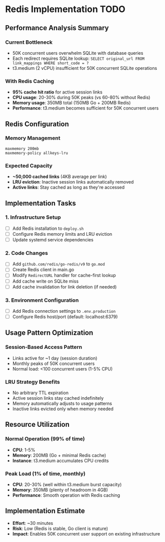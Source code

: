 # Redis Implementation TODO

## Performance Analysis Summary

### Current Bottleneck
- 50K concurrent users overwhelm SQLite with database queries
- Each redirect requires SQLite lookup: `SELECT original_url FROM link_mappings WHERE short_code = ?`
- t3.medium (2 vCPU) insufficient for 50K concurrent SQLite operations

### With Redis Caching
- **95% cache hit ratio** for active session links
- **CPU usage**: 20-30% during 50K peaks (vs 60-80% without Redis)
- **Memory usage**: 350MB total (150MB Go + 200MB Redis)
- **Performance**: t3.medium becomes sufficient for 50K concurrent users

## Redis Configuration

### Memory Management
```redis
maxmemory 200mb
maxmemory-policy allkeys-lru
```

### Expected Capacity
- **~50,000 cached links** (4KB average per link)
- **LRU eviction**: Inactive session links automatically removed
- **Active links**: Stay cached as long as they're accessed

## Implementation Tasks

### 1. Infrastructure Setup
- [ ] Add Redis installation to `deploy.sh`
- [ ] Configure Redis memory limits and LRU eviction
- [ ] Update systemd service dependencies

### 2. Code Changes
- [ ] Add `github.com/redis/go-redis/v9` to `go.mod`
- [ ] Create Redis client in main.go
- [ ] Modify `RedirectURL` handler for cache-first lookup
- [ ] Add cache write on SQLite miss
- [ ] Add cache invalidation for link deletion (if needed)

### 3. Environment Configuration
- [ ] Add Redis connection settings to `.env.production`
- [ ] Configure Redis host/port (default: localhost:6379)

## Usage Pattern Optimization

### Session-Based Access Pattern
- Links active for ~1 day (session duration)
- Monthly peaks of 50K concurrent users
- Normal load: <100 concurrent users (1-5% CPU)

### LRU Strategy Benefits
- No arbitrary TTL expiration
- Active session links stay cached indefinitely
- Memory automatically adjusts to usage patterns
- Inactive links evicted only when memory needed

## Resource Utilization

### Normal Operation (99% of time)
- **CPU**: 1-5%
- **Memory**: 200MB (Go + minimal Redis cache)
- **Instance**: t3.medium accumulates CPU credits

### Peak Load (1% of time, monthly)
- **CPU**: 20-30% (well within t3.medium burst capacity)
- **Memory**: 350MB (plenty of headroom in 4GB)
- **Performance**: Smooth operation with Redis caching

## Implementation Estimate
- **Effort**: ~30 minutes
- **Risk**: Low (Redis is stable, Go client is mature)
- **Impact**: Enables 50K concurrent user support on existing infrastructure